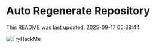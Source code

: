 # Auto Regenerate Repository

This README was last updated: 2025-09-17 05:38:44

 ![TryHackMe](https://tryhackme.com/badge/533634)